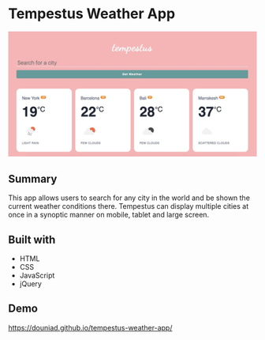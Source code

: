# Tempestus Weather App

![Screenshot](weather.jpg)

## Summary

This app allows users to search for any city in the world and be shown the current weather conditions there. Tempestus can 
display multiple cities at once in a synoptic manner on mobile, tablet and large screen.

## Built with
* HTML
* CSS
* JavaScript
* jQuery

## Demo 

https://douniad.github.io/tempestus-weather-app/
